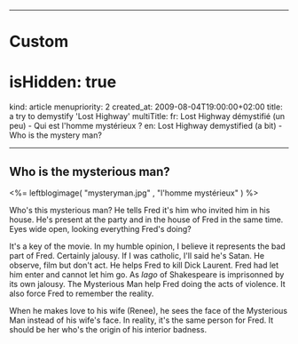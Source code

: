 -----

# Custom 
# isHidden: true
kind: article
menupriority: 2
created_at: 2009-08-04T19:00:00+02:00
title: a try to demystify 'Lost Highway'
multiTitle: 
    fr: Lost Highway démystifié (un peu) - Qui est l'homme mystérieux ?
    en: Lost Highway demystified (a bit) - Who is the mystery man?

-----

## Who is the mysterious man?

<%= leftblogimage( "mysteryman.jpg" , "l'homme mystérieux" ) %>

Who's this mysterious man? He tells Fred it's him who invited him in his house. He's present at the party and in the house of Fred in the same time. Eyes wide open, looking everything Fred's doing?




It's a key of the movie. In my humble opinion, I believe it represents the bad part of Fred. Certainly jalousy. If I was catholic, I'll said he's Satan. He observe, film but don't act. He helps Fred to kill Dick Laurent.
Fred had let him enter and cannot let him go.
As _Iago_ of Shakespeare is imprisonned by its own jalousy.
The Mysterious Man help Fred doing the acts of violence. 
It also force Fred to remember the reality.




When he makes love to his wife (Renee), he sees the face of the Mysterious Man instead of his wife's face. In reality, it's the same person for Fred. It should be her who's the origin of his interior badness.


